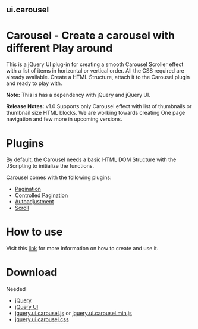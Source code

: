 ui.carousel
-------------
# Carousel - Create a carousel with different Play around 

This is a jQuery UI plug-in for creating a smooth Carousel Scroller effect with a list of items in horizontal or vertical order. All the CSS required are already available. Create a HTML Structure, attach it to the Carousel plugin and ready to play with.

**Note:** This is has a dependency with jQuery and jQuery UI.

**Release Notes:** v1.0 Supports only Carousel effect with list of thumbnails or thumbnail size HTML blocks. We are working towards creating One page navigation and few more in upcoming versions.

# Plugins

By default, the Carousel needs a basic HTML DOM Structure with the JScripting to initialize the functions.

Carousel comes with the following plugins:

  * [Pagination]()
  * [Controlled Pagination]()
  * [Autoadjustment]()
  * [Scroll]()

# How to use 

Visit this [link](https://kkabilank.wordpress.com/2015/05/03/jquery-carousel-2/) for more information on how to create and use it.

# Download

Needed 

  * [jQuery](http://jquery.com/)
  * [jQuery UI](https://jqueryui.com/)
  * [jquery.ui.carousel.js](https://raw.githubusercontent.com/kkabilank/ui.carousel/master/jquery.ui.carousel.js) or [jquery.ui.carousel.min.js](https://raw.githubusercontent.com/kkabilank/ui.carousel/master/jquery.ui.carousel.min.js)
  * [jquery.ui.carousel.css](https://raw.githubusercontent.com/kkabilank/ui.carousel/master/jquery.ui.carousel.css)
